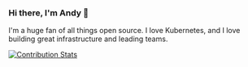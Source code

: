 ### Hi there, I'm Andy 👋

I'm a huge fan of all things open source. I love Kubernetes, and I love building great infrastructure and leading teams.

[![Contribution Stats](https://github-contribution-stats.vercel.app/api/?username=sudermanjr)](https://github.com/LordDashMe/github-contribution-stats/)


<!--
**sudermanjr/sudermanjr** is a ✨ _special_ ✨ repository because its `README.md` (this file) appears on your GitHub profile.

Here are some ideas to get you started:

- 🔭 I’m currently working on ...
- 🌱 I’m currently learning ...
- 👯 I’m looking to collaborate on ...
- 🤔 I’m looking for help with ...
- 💬 Ask me about ...
- 📫 How to reach me: ...
- 😄 Pronouns: ...
- ⚡ Fun fact: ...
-->
